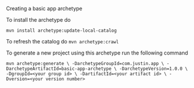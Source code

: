 Creating a basic app archetype

To install the archetype do 

`mvn install archetype:update-local-catalog`

To refresh the catalog do
`mvn archetype:crawl`

To generate a new project using this archetype run the following command 

`mvn archetype:generate \
-DarchetypeGroupId=com.justin.app \
-DarchetypeArtifactId=basic-app-archetype \
-DarchetypeVersion=1.0.0 \
-DgroupId=<your group id> \
-DartifactId=<your artifact id> \
-Dversion=<your version number>
 `
